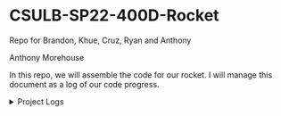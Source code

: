 # CSULB-SP22-400D-Rocket
Repo for Brandon, Khue, Cruz, Ryan and Anthony

Anthony Morehouse

In this repo, we will assemble the code for our rocket. I will manage this document as a log of our code progress.

<details><summary>Project Logs</summary>
2/9/22

- Repo created
- Directories added

